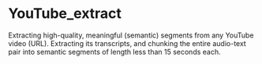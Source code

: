 # YouTube_extract
Extracting high-quality, meaningful (semantic) segments from any YouTube video (URL). Extracting its transcripts, and chunking the entire audio-text pair into semantic segments of length less than 15 seconds each.
